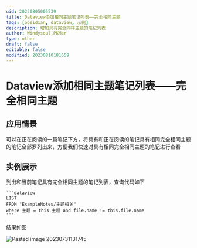 ```yaml
---
uid: 20230805005539
title: Dataview添加相同主题笔记列表——完全相同主题
tags: [obsidian, dataview, 示例]
description: 增加具有完全同样主题的笔记列表
author: Windysoul,PKMer
type: other
draft: false
editable: false
modified: 20230810181659
---
```


# Dataview添加相同主题笔记列表——完全相同主题

## 应用情景

可以在正在阅读的一篇笔记下方，将具有和正在阅读的笔记具有相同完全相同主题的笔记全部罗列出来，方便我们快速对具有相同完全相同主题的笔记进行查看

## 实例展示

列出和当前笔记具有完全相同主题的笔记列表，查询代码如下

`````示例代码
```dataview
LIST
FROM "ExampleNotes/主题相关" 
where 主题 = this.主题 and file.name != this.file.name
```
`````

结果如图

![Pasted image 20230731131745](https://cdn.pkmer.cn/images/Pasted%20image%2020230731131745.png!pkmer)
